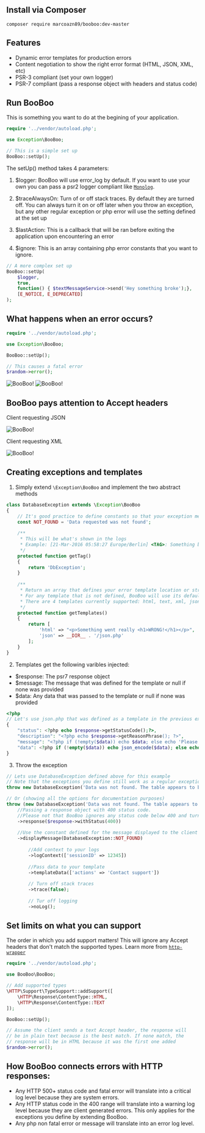 Install via Composer
---------------------
	composer require marcoazn89/booboo:dev-master

Features
---------------------
* Dynamic error templates for production errors
* Content negotiation to show the right error format (HTML, JSON, XML, etc)
* PSR-3 compliant (set your own logger)
* PSR-7 compliant (pass a response object with headers and status code)

Run BooBoo
------------------------------
This is something you want to do at the begining of your application.

```php
require '../vendor/autoload.php';

use Exception\BooBoo;

// This is a simple set up
BooBoo::setUp();
```
The setUp() method takes 4 parameters:

1) $logger: BooBoo will use error_log by default. If you want to use your own you can pass a psr2 logger compliant like [`Monolog`](https://github.com/Seldaek/monolog).

2) $traceAlwaysOn: Turn of or off stack traces. By default they are turned off. You can always turn it on or off later when you throw an exception, but any other regular exception or php error will use the setting defined at the set up

3) $lastAction: This is a callback that will be ran before exiting the application upon encountering an error

4) $ignore: This is an array containing php error constants that you want to ignore.

```php
// A more complex set up
BooBoo::setUp(
	$logger,
	true,
	function() { $textMessageService->send('Hey something broke');},
	[E_NOTICE, E_DEPRECATED]
);
```

What happens when an error occurs?
-----------------------------------

```php
require '../vendor/autoload.php';

use Exception\BooBoo;

BooBoo::setUp();

// This causes a fatal error
$random->error();

```

![BooBoo!](http://i.imgur.com/OGIQDiP.png?1)
![BooBoo!](http://i.imgur.com/TXboLaP.png)

BooBoo pays attention to Accept headers
----------------------------------------
Client requesting JSON

![BooBoo!](http://i.imgur.com/21kRZLp.png)

Client requesting XML

![BooBoo!](http://i.imgur.com/yc0qwKp.png)

Creating exceptions and templates
------------------------------------
1) Simply extend ```\Exception\BooBoo``` and implement the two abstract methods
```php
class DatabaseException extends \Exception\BooBoo
{
	// It's good practice to define constants so that your exception messages are consistant
	const NOT_FOUND = 'Data requested was not found';
	
	/**
	 * This will be what's shown in the logs
	 * Example: [21-Mar-2016 05:58:27 Europe/Berlin] <TAG>: Something bad happened
	 */
	protected function getTag()
	{
		return 'DbException';
	}
	
	/**
	 * Return an array that defines your error template location or strings.
	 * For any template that is not defined, BooBoo will use its default templates.
	 * There are 4 templates currently supported: html, text, xml, json
	 */
	protected function getTemplates()
	{
		return [
			'html' => "<p>Something went really <h1>WRONG!</h1></p>",
			'json' => __DIR__ . '/json.php'
		];
	}
}
```
2) Templates get the following varibles injected:
* $response: The psr7 response object
* $message: The message that was defined for the template or null if none was provided
* $data: Any data that was passed to the template or null if none was provided

```php
<?php
// Let's use json.php that was defined as a template in the previous example
{
    "status": <?php echo $response->getStatusCode();?>,
    "description": "<?php echo $response->getReasonPhrase(); ?>",
    "message": "<?php if (!empty($data)) echo $data; else echo 'Please try again later'; ?>",
    "data": <?php if (!empty($data)) echo json_encode($data); else echo null; ?>
}
```

3) Throw the exception
```php
// Lets use DatabaseException defined above for this example
// Note that the exceptions you define still work as a regular exception so you can just do a simple throw like:
throw new DatabaseException('Data was not found. The table appears to be empty');

// Or (showing all the options for documentation purposes)
throw (new DatabaseException('Data was not found. The table appears to be empty'))
	//Passing a response object with 400 status code.
	//Please not that BooBoo ignores any status code below 400 and turn it into 500
	->response($response->withStatus(400))
	
	//Use the constant defined for the message displayed to the client
	->displayMessage(DatabaseException::NOT_FOUND)
    	
    	//Add context to your logs
    	->logContext(['sessionID' => 12345])
    	
    	//Pass data to your template
    	->templateData(['actions' => 'Contact support'])
    	
    	// Turn off stack traces
    	->trace(false);
    	
    	// Tur off logging
    	->noLog();
```

Set limits on what you can support
-----------------------------------
The order in which you add support matters! This will ignore any Accept
headers that don't match the supported types. Learn more from [`http-wrapper`](https://github.com/marcoazn89/http-wrapper/tree/v2.0)
```php
require '../vendor/autoload.php';

use BooBoo\BooBoo;

// Add supported types
\HTTP\Support\TypeSupport::addSupport([
	\HTTP\Response\ContentType::HTML,
	\HTTP\Response\ContentType::TEXT
]);

BooBoo::setUp();

// Assume the client sends a text Accept header, the response will
// be in plain text because is the best match. If none match, the
// response will be in HTML because it was the first one added
$random->error();
```

How BooBoo connects errors with HTTP responses:
------------------------------------------------
* Any HTTP 500+ status code and fatal error will translate into a critical log level because they are system errors.
* Any HTTP status code in the 400 range will translate into a warning log level because they are client generated errors. This only applies for the exceptions you define by extending BooBoo.
* Any php non fatal error or message will translate into an error log level.

